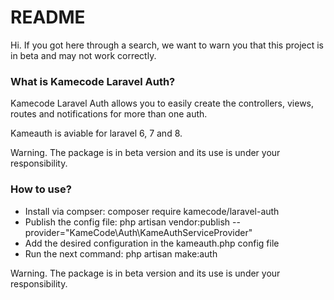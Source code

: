 # README #

Hi. If you got here through a search, we want to warn you that this project is in beta and may not work correctly.

### What is Kamecode Laravel Auth? ###

Kamecode Laravel Auth allows you to easily create the controllers, views, routes and notifications for more than one auth.

Kameauth is aviable for laravel 6, 7 and 8.

Warning. The package is in beta version and its use is under your responsibility.

### How to use? ###

* Install via compser: composer require kamecode/laravel-auth
* Publish the config file: php artisan vendor:publish --provider="KameCode\Auth\KameAuthServiceProvider"
* Add the desired configuration in the kameauth.php config file
* Run the next command: php artisan make:auth

Warning. The package is in beta version and its use is under your responsibility.